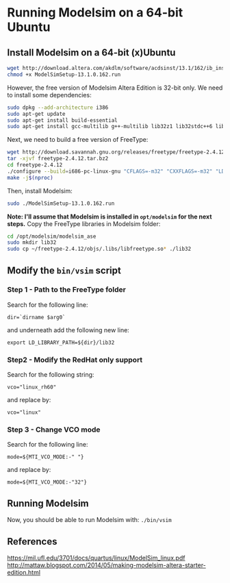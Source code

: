 # Running Modelsim on a 64-bit Ubuntu

## Install Modelsim on a 64-bit (x)Ubuntu
```bash
wget http://download.altera.com/akdlm/software/acdsinst/13.1/162/ib_installers/ModelSimSetup-13.1.0.162.run
chmod +x ModelSimSetup-13.1.0.162.run
```
However, the free version of Modelsim Altera Edition is 32-bit only. We need to install some dependencies:
```bash
sudo dpkg --add-architecture i386
sudo apt-get update
sudo apt-get install build-essential
sudo apt-get install gcc-multilib g++-multilib lib32z1 lib32stdc++6 lib32gcc1 expat:i386 fontconfig:i386 libfreetype6:i386 libexpat1:i386 libc6:i386 libgtk-3-0:i386 libcanberra0:i386 libpng16-16:i386 libice6:i386 libsm6:i386 libncurses5:i386 zlib1g:i386 libx11-6:i386 libxau6:i386 libxdmcp6:i386 libxext6:i386 libxft2:i386 libxrender1:i386 libxt6:i386 libxtst6:i386
```
Next, we need to build a free version of FreeType:
```bash
wget http://download.savannah.gnu.org/releases/freetype/freetype-2.4.12.tar.bz2
tar -xjvf freetype-2.4.12.tar.bz2
cd freetype-2.4.12
./configure --build=i686-pc-linux-gnu "CFLAGS=-m32" "CXXFLAGS=-m32" "LDFLAGS=-m32"
make -j$(nproc)
```
Then, install Modelsim:
```bash
sudo ./ModelSimSetup-13.1.0.162.run
```
**Note: I'll assume that Modelsim is installed in `opt/modelsim` for the next steps.**
Copy the FreeType libraries in Modelsim folder:
```bash
cd /opt/modelsim/modelsim_ase
sudo mkdir lib32
sudo cp ~/freetype-2.4.12/objs/.libs/libfreetype.so* ./lib32
```
## Modify the `bin/vsim` script
### Step 1 - Path to the FreeType folder
Search for the following line: 
```
dir=`dirname $arg0`
```
and underneath add the following new line: 
```
export LD_LIBRARY_PATH=${dir}/lib32
```
### Step2 - Modify the RedHat only support
Search for the following string: 
```
vco="linux_rh60"
```
and replace by:
```
vco="linux"
```
### Step 3 - Change VCO mode
Search for the following line: 
```
mode=${MTI_VCO_MODE:-" "}
```
and replace by:
```
mode=${MTI_VCO_MODE:-"32"}
```
## Running Modelsim
Now, you should be able to run Modelsim with: `./bin/vsim`
## References
https://mil.ufl.edu/3701/docs/quartus/linux/ModelSim_linux.pdf
http://mattaw.blogspot.com/2014/05/making-modelsim-altera-starter-edition.html
